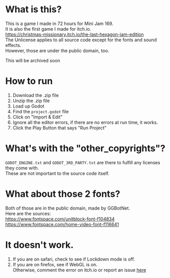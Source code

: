 # What is this?

This is a game I made in 72 hours for Mini Jam 169.  
It is also the first game I made for itch.io.    
https://christmas-missionary.itch.io/the-last-hexagon-jam-edition  
The Unlicense applies to all source code except for the fonts and sound effects.  
However, those are under the public domain, too.  

This will be archived soon

# How to run 
1. Download the .zip file
2. Unzip the .zip file
3. Load up Godot
4. Find the `project.godot` file 
5. Click on "Import & Edit"
6. Ignore all the editor errors, if there are no errors at run time, it works.
7. Click the Play Button that says "Run Project"

# What's with the "other_copyrights"?

`GODOT_ENGINE.txt` and `GODOT_3RD_PARTY.txt` are there to fulfill any licenses they come with.  
These are not important to the source code itself.  

# What about those 2 fonts?
Both of those are in the public domain, made by GGBotNet.  
Here are the sources:  
https://www.fontspace.com/unitblock-font-f104834  
https://www.fontspace.com/home-video-font-f116641  

# It doesn't work.
1. If you are on safari, check to see if Lockdown mode is off.
2. If you are on firefox, see if WebGL is on.  
Otherwise, comment the error on itch.io or report an issue [here](https://github.com/Christmas-Missionary/The-Last-Hexagon/issues/new)
